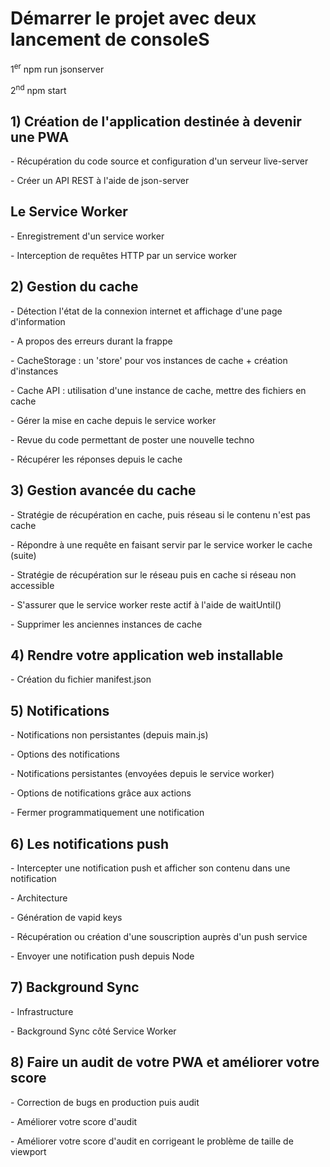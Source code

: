<h1>Démarrer le projet avec deux lancement de consoleS</h1>
<p>1<sup>er</sup> npm run jsonserver</p>
<p>2<sup>nd</sup> npm start</p> 

<h2>1) Création de l'application destinée à devenir une PWA </h2>
  <p>- Récupération du code source et configuration d'un serveur live-server</p>
  <p>- Créer un API REST à l'aide de json-server</p>
<h2>Le Service Worker </h2>
  <p>- Enregistrement d'un service worker</p>
  <p>- Interception de requêtes HTTP par un service worker</p>
<h2>2) Gestion du cache</h2>
  <p>- Détection l'état de la connexion internet et affichage d'une page d'information</p>
  <p>- A propos des erreurs durant la frappe</p>
  <p>- CacheStorage : un 'store' pour vos instances de cache + création d'instances</p>
  <p>- Cache API : utilisation d'une instance de cache, mettre des fichiers en cache</p>
  <p>- Gérer la mise en cache depuis le service worker</p>
  <p>- Revue du code permettant de poster une nouvelle techno</p>
  <p>- Récupérer les réponses depuis le cache</p>
<h2>3) Gestion avancée du cache</h2>
  <p>- Stratégie de récupération en cache, puis réseau si le contenu n'est pas cache</p>
  <p>- Répondre à une requête en faisant servir par le service worker le cache (suite)</p>
  <p>- Stratégie de récupération sur le réseau puis en cache si réseau non accessible</p>
  <p>- S'assurer que le service worker reste actif à l'aide de waitUntil()</p>
  <p>- Supprimer les anciennes instances de cache</p>
<h2>4) Rendre votre application web installable</h2>
  <p>- Création du fichier manifest.json</p>
<h2>5) Notifications</h2>
  <p>- Notifications non persistantes (depuis main.js)</p>
  <p>- Options des notifications</p>
  <p>- Notifications persistantes (envoyées depuis le service worker)</p>
  <p>- Options de notifications grâce aux actions</p>
  <p>- Fermer programmatiquement une notification</p>
<h2>6) Les notifications push</h2>
  <p>- Intercepter une notification push et afficher son contenu dans une notification</p>
  <p>- Architecture</p>
  <p>- Génération de vapid keys</p>
  <p>- Récupération ou création d'une souscription auprès d'un push service</p>
  <p>- Envoyer une notification push depuis Node</p>
<h2>7) Background Sync</h2>
  <p>- Infrastructure</p>
  <p>- Background Sync côté Service Worker</p>
<h2>8) Faire un audit de votre PWA et améliorer votre score</h2>
  <p>- Correction de bugs en production puis audit</p>
  <p>- Améliorer votre score d'audit</p>
  <p>- Améliorer votre score d'audit en corrigeant le problème de taille de viewport</p>

